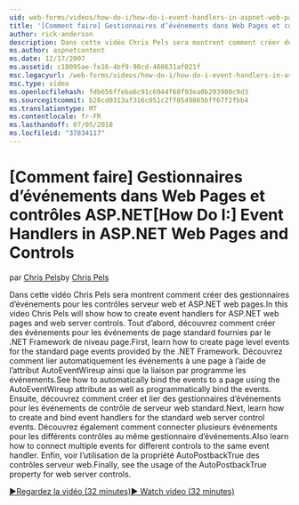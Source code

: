 ```yaml
---
uid: web-forms/videos/how-do-i/how-do-i-event-handlers-in-aspnet-web-pages-and-controls
title: '[Comment faire] Gestionnaires d’événements dans Web Pages et contrôles ASP.NET | Microsoft Docs'
author: rick-anderson
description: Dans cette vidéo Chris Pels sera montrent comment créer des gestionnaires d’événements pour les contrôles serveur web et ASP.NET web pages. Tout d’abord, découvrez comment créer la page événements de niveau f...
ms.author: aspnetcontent
ms.date: 12/17/2007
ms.assetid: c18095ae-fe16-4bf9-98cd-460631af021f
msc.legacyurl: /web-forms/videos/how-do-i/how-do-i-event-handlers-in-aspnet-web-pages-and-controls
msc.type: video
ms.openlocfilehash: fdb656ffeba6c91c6944f68f93ea0b293980c9d3
ms.sourcegitcommit: b28cd0313af316c051c2ff8549865bff67f2fbb4
ms.translationtype: MT
ms.contentlocale: fr-FR
ms.lasthandoff: 07/05/2018
ms.locfileid: "37834117"
---
```

<a name="how-do-i-event-handlers-in-aspnet-web-pages-and-controls"></a><span data-ttu-id="d16c0-104">[Comment faire] Gestionnaires d’événements dans Web Pages et contrôles ASP.NET</span><span class="sxs-lookup"><span data-stu-id="d16c0-104">[How Do I:] Event Handlers in ASP.NET Web Pages and Controls</span></span>
====================
<span data-ttu-id="d16c0-105">par [Chris Pels](https://twitter.com/chrispels)</span><span class="sxs-lookup"><span data-stu-id="d16c0-105">by [Chris Pels](https://twitter.com/chrispels)</span></span>

<span data-ttu-id="d16c0-106">Dans cette vidéo Chris Pels sera montrent comment créer des gestionnaires d’événements pour les contrôles serveur web et ASP.NET web pages.</span><span class="sxs-lookup"><span data-stu-id="d16c0-106">In this video Chris Pels will show how to create event handlers for ASP.NET web pages and web server controls.</span></span> <span data-ttu-id="d16c0-107">Tout d’abord, découvrez comment créer des événements pour les événements de page standard fournies par le .NET Framework de niveau page.</span><span class="sxs-lookup"><span data-stu-id="d16c0-107">First, learn how to create page level events for the standard page events provided by the .NET Framework.</span></span> <span data-ttu-id="d16c0-108">Découvrez comment lier automatiquement les événements à une page à l’aide de l’attribut AutoEventWireup ainsi que la liaison par programme les événements.</span><span class="sxs-lookup"><span data-stu-id="d16c0-108">See how to automatically bind the events to a page using the AutoEventWireup attribute as well as programmatically bind the events.</span></span> <span data-ttu-id="d16c0-109">Ensuite, découvrez comment créer et lier des gestionnaires d’événements pour les événements de contrôle de serveur web standard.</span><span class="sxs-lookup"><span data-stu-id="d16c0-109">Next, learn how to create and bind event handlers for the standard web server control events.</span></span> <span data-ttu-id="d16c0-110">Découvrez également comment connecter plusieurs événements pour les différents contrôles au même gestionnaire d’événements.</span><span class="sxs-lookup"><span data-stu-id="d16c0-110">Also learn how to connect multiple events for different controls to the same event handler.</span></span> <span data-ttu-id="d16c0-111">Enfin, voir l’utilisation de la propriété AutoPostbackTrue des contrôles serveur web.</span><span class="sxs-lookup"><span data-stu-id="d16c0-111">Finally, see the usage of the AutoPostbackTrue property for web server controls.</span></span>

[<span data-ttu-id="d16c0-112">&#9654;Regardez la vidéo (32 minutes)</span><span class="sxs-lookup"><span data-stu-id="d16c0-112">&#9654; Watch video (32 minutes)</span></span>](https://channel9.msdn.com/Blogs/ASP-NET-Site-Videos/how-do-i-event-handlers-in-aspnet-web-pages-and-controls)
